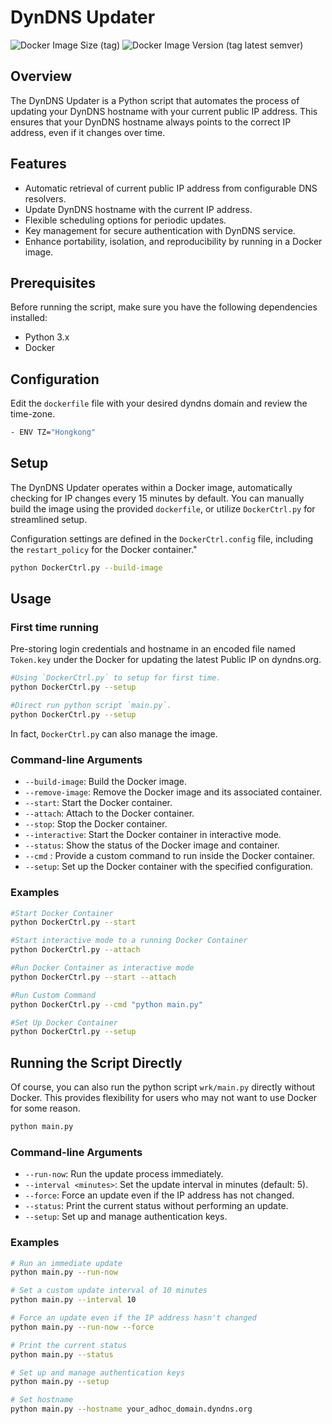 # DynDNS Updater
![Docker Image Size (tag)](https://img.shields.io/docker/image-size/william1760/dyndns_updater/latest)
![Docker Image Version (tag latest semver)](https://img.shields.io/docker/v/william1760/dyndns_updater)

## Overview

The DynDNS Updater is a Python script that automates the process of updating your DynDNS hostname with your current public IP address. This ensures that your DynDNS hostname always points to the correct IP address, even if it changes over time.

## Features

- Automatic retrieval of current public IP address from configurable DNS resolvers.
- Update DynDNS hostname with the current IP address.
- Flexible scheduling options for periodic updates.
- Key management for secure authentication with DynDNS service.
- Enhance portability, isolation, and reproducibility by running in a Docker image.

## Prerequisites

Before running the script, make sure you have the following dependencies installed:

- Python 3.x
- Docker

## Configuration

Edit the `dockerfile` file with your desired dyndns domain and review the time-zone.

```bash
- ENV TZ="Hongkong"
```

## Setup

The DynDNS Updater operates within a Docker image, automatically checking for IP changes every 15 minutes by default. You can manually build the image using the provided `dockerfile`, or utilize `DockerCtrl.py` for streamlined setup.

Configuration settings are defined in the `DockerCtrl.config` file, including the `restart_policy` for the Docker container."

```bash
python DockerCtrl.py --build-image
```

## Usage

### First time running
Pre-storing login credentials and hostname in an encoded file named `Token.key` under the Docker for updating the latest Public IP on dyndns.org.

```bash
#Using `DockerCtrl.py` to setup for first time.
python DockerCtrl.py --setup

#Direct run python script `main.py`.
python DockerCtrl.py --setup
```

In fact, `DockerCtrl.py` can also manage the image.

### Command-line Arguments
- `--build-image`: Build the Docker image.
- `--remove-image`: Remove the Docker image and its associated container.
- `--start`: Start the Docker container.
- `--attach`: Attach to the Docker container.
- `--stop`: Stop the Docker container.
- `--interactive`: Start the Docker container in interactive mode.
- `--status`: Show the status of the Docker image and container.
- `--cmd` <command>: Provide a custom command to run inside the Docker container.
- `--setup`: Set up the Docker container with the specified configuration.

### Examples
```bash
#Start Docker Container
python DockerCtrl.py --start

#Start interactive mode to a running Docker Container 
python DockerCtrl.py --attach

#Run Docker Container as interactive mode
python DockerCtrl.py --start --attach

#Run Custom Command
python DockerCtrl.py --cmd "python main.py"

#Set Up Docker Container
python DockerCtrl.py --setup
```

## Running the Script Directly

Of course, you can also run the python script `wrk/main.py` directly without Docker. This provides flexibility for users who may not want to use Docker for some reason.

```bash
python main.py
```

### Command-line Arguments

- `--run-now`: Run the update process immediately.
- `--interval <minutes>`: Set the update interval in minutes (default: 5).
- `--force`: Force an update even if the IP address has not changed.
- `--status`: Print the current status without performing an update.
- `--setup`: Set up and manage authentication keys.

### Examples
```bash
# Run an immediate update
python main.py --run-now

# Set a custom update interval of 10 minutes
python main.py --interval 10

# Force an update even if the IP address hasn't changed
python main.py --run-now --force

# Print the current status
python main.py --status

# Set up and manage authentication keys 
python main.py --setup

# Set hostname
python main.py --hostname your_adhoc_domain.dyndns.org
```
